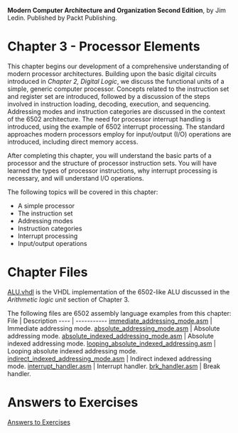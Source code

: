 __Modern Computer Architecture and Organization Second Edition__, by Jim Ledin. Published by Packt Publishing.
# Chapter 3 - Processor Elements

This chapter begins our development of a comprehensive understanding of modern
processor architectures. Building upon the basic digital circuits introduced in *Chapter 2, Digital Logic*, we discuss the functional units of a simple, generic computer processor.
Concepts related to the instruction set and register set are introduced, followed by
a discussion of the steps involved in instruction loading, decoding, execution, and
sequencing. Addressing modes and instruction categories are discussed in the context of
the 6502 architecture. The need for processor interrupt handling is introduced, using the
example of 6502 interrupt processing. The standard approaches modern processors employ
for input/output (I/O) operations are introduced, including direct memory access.

After completing this chapter, you will understand the basic parts of a processor and
the structure of processor instruction sets. You will have learned the types of processor
instructions, why interrupt processing is necessary, and will understand I/O operations.

The following topics will be covered in this chapter:
* A simple processor
* The instruction set
* Addressing modes
* Instruction categories
* Interrupt processing
* Input/output operations

# Chapter Files

[ALU.vhdl](src/ALU.vhdl) is the VHDL implementation of the 6502-like ALU discussed in the *Arithmetic logic unit* section of Chapter 3.

The following files are 6502 assembly language examples from this chapter:
File | Description
---- | -----------
[immediate_addressing_mode.asm](src/immediate_addressing_mode.asm) | Immediate addressing mode.
[absolute_addressing_mode.asm](src/absolute_addressing_mode.asm) | Absolute addressing mode.
[absolute_indexed_addressing_mode.asm](src/absolute_indexed_addressing_mode.asm) | Absolute indexed addressing mode.
[looping_absolute_indexed_addressing.asm](src/looping_absolute_indexed_addressing.asm) | Looping absolute indexed addressing mode.
[indirect_indexed_addressing_mode.asm](src/indirect_indexed_addressing_mode.asm) | Indirect indexed addressing mode.
[interrupt_handler.asm](src/interrupt_handler.asm) | Interrupt handler.
[brk_handler.asm](src/brk_handler.asm) | Break handler.

# Answers to Exercises
[Answers to Exercises](Answers%20to%20Exercises/README.md)
